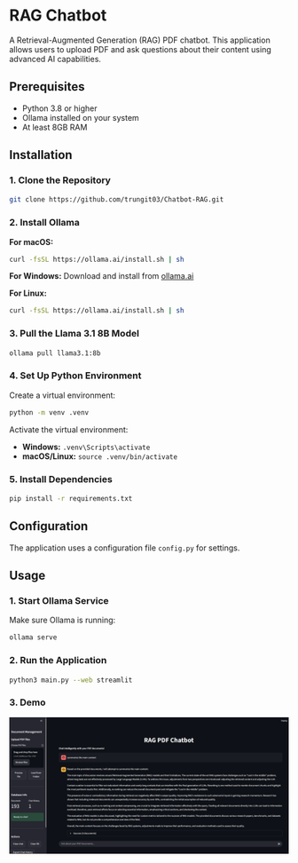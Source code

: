 # RAG Chatbot

A Retrieval-Augmented Generation (RAG) PDF chatbot. This application allows users to upload PDF and ask questions about their content using advanced AI capabilities.

## Prerequisites

- Python 3.8 or higher
- Ollama installed on your system
- At least 8GB RAM 

## Installation

### 1. Clone the Repository

```bash
git clone https://github.com/trungit03/Chatbot-RAG.git
```

### 2. Install Ollama

**For macOS:**
```bash
curl -fsSL https://ollama.ai/install.sh | sh
```

**For Windows:**
Download and install from [ollama.ai](https://ollama.ai/download)

**For Linux:**
```bash
curl -fsSL https://ollama.ai/install.sh | sh
```

### 3. Pull the Llama 3.1 8B Model

```bash
ollama pull llama3.1:8b
```

### 4. Set Up Python Environment

Create a virtual environment:
```bash
python -m venv .venv
```

Activate the virtual environment:
- **Windows:** `.venv\Scripts\activate`
- **macOS/Linux:** `source .venv/bin/activate`

### 5. Install Dependencies

```bash
pip install -r requirements.txt
```

## Configuration

The application uses a configuration file `config.py` for settings.

## Usage

### 1. Start Ollama Service

Make sure Ollama is running:
```bash
ollama serve
```

### 2. Run the Application

```bash
python3 main.py --web streamlit
```

### 3. Demo

![RAG Chatbot Demo](images/demo.png)
